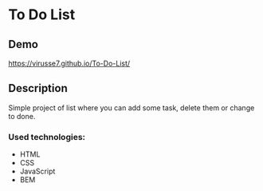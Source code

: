 # To Do List
## Demo
https://virusse7.github.io/To-Do-List/

## Description
Simple project of list where you can add some task, delete them or change to done.

### Used technologies:
- HTML
- CSS
- JavaScript
- BEM